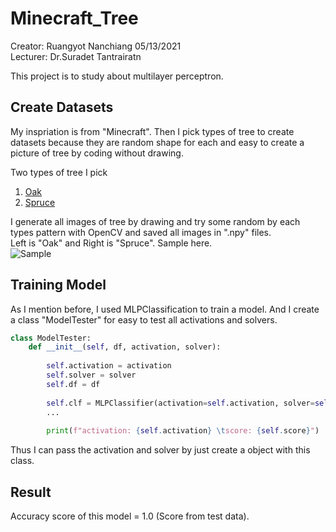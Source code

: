 # Minecraft_Tree
Creator: Ruangyot Nanchiang 05/13/2021  
Lecturer: Dr.Suradet Tantrairatn  

This project is to study about multilayer perceptron.

## Create Datasets
My inspriation is from "Minecraft". Then I pick types of tree to create datasets because they are random shape for each and easy to create a picture of tree by coding without drawing.  

Two types of tree I pick
1. [Oak](https://minecraft.fandom.com/wiki/Oak)  
2. [Spruce](https://minecraft.fandom.com/wiki/Spruce)  

I generate all images of tree by drawing and try some random by each types pattern with OpenCV and saved all images in ".npy" files.  
Left is "Oak" and Right is "Spruce". Sample here.  
![Sample](https://github.com/Rayato159/Minecraft_Tree/blob/main/sample.png)

## Training Model
As I mention before, I used MLPClassification to train a model. 
And I create a class "ModelTester" for easy to test all activations and solvers.  
```python
class ModelTester:
    def __init__(self, df, activation, solver):
    
        self.activation = activation
        self.solver = solver
        self.df = df
        
        self.clf = MLPClassifier(activation=self.activation, solver=self.solver, random_state=1, max_iter=1000)
        ...
        
        print(f"activation: {self.activation} \tscore: {self.score}")
```
Thus I can pass the activation and solver by just create a object with this class.

## Result
Accuracy score of this model = 1.0 (Score from test data).
